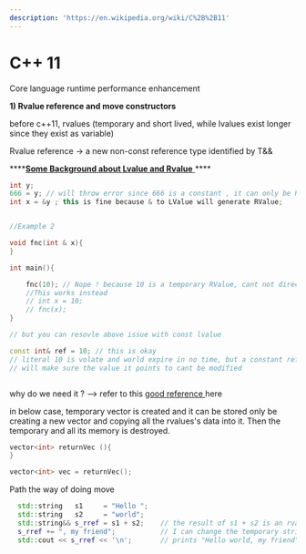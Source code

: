 ```yaml
---
description: 'https://en.wikipedia.org/wiki/C%2B%2B11'
---
```


# C++ 11

Core language runtime performance enhancement 

**1\) Rvalue reference and move constructors**

before c++11, rvalues \(temporary and short lived, while lvalues exist longer since they exist as variable\)

Rvalue reference -&gt; a new non-const reference type identified by T&&

\*\*\*\*[**Some Background about Lvalue and Rvalue** ](https://www.internalpointers.com/post/understanding-meaning-lvalues-and-rvalues-c)\*\*\*\*

```cpp
int y;
666 = y; // will throw error since 666 is a constant , it can only be Rvalue
int x = &y ; this is fine because & to LValue will generate RValue;


//Example 2

void fnc(int & x){
}

int main(){

    fnc(10); // Nope ! because 10 is a temporary RValue, cant not directly become reference
    //This works instead
    // int x = 10;
    // fnc(x);
}

// but you can resovle above issue with const lvalue 

const int& ref = 10; // this is okay
// literal 10 is volate and world expire in no time, but a constant reference
// will make sure the value it points to cant be modified 



```



why do we need it ?   --&gt;  refer to this [good reference ](https://www.internalpointers.com/post/c-rvalue-references-and-move-semantics-beginners)here 

in below case, temporary vector is created and it can be stored only be creating a new vector and copying all the rvalues's data into it. Then the temporary and all its memory is destroyed. 

```cpp
vector<int> returnVec (){
}

vector<int> vec = returnVec();

```



Path the way of doing move 

```cpp
  std::string   s1     = "Hello ";
  std::string   s2     = "world";
  std::string&& s_rref = s1 + s2;    // the result of s1 + s2 is an rvalue
  s_rref += ", my friend";           // I can change the temporary string!
  std::cout << s_rref << '\n';       // prints "Hello world, my friend"
```




